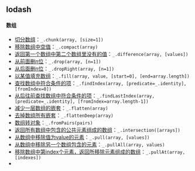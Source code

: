 ## lodash
#### 数组
- [切分数组](https://lodash.com/docs/4.17.4#chunk)：`_.chunk(array, [size=1])`
- [移除数组中空值](https://lodash.com/docs/4.17.4#compact)：`_.compact(array)`
- [返回第一个数组中第二个数组里没有的值](https://lodash.com/docs/4.17.4#difference)：`_.difference(array, [values])`
- [从前面删n位](https://lodash.com/docs/4.17.4#drop)：`_.drop(array, [n=1])`
- [从后面删n位](https://lodash.com/docs/4.17.4#dropRight)：`_.dropRight(array, [n=1])`
- [以某值填充数组](https://lodash.com/docs/4.17.4#fill)：`_.fill(array, value, [start=0], [end=array.length])`
- [查找数组中符合条件的项](https://lodash.com/docs/4.17.4#findIndex/)：`_.findIndex(array, [predicate=_.identity], [fromIndex=0])`
- [从后往前查找数组中符合条件的项](https://lodash.com/docs/4.17.4#findLastIndex)：`_.findLastIndex(array, [predicate=_.identity], [fromIndex=array.length-1])`
- [减少一层数组的嵌套](https://lodash.com/docs/4.17.4#flatten)：`_.flatten(array)`
- [去掉数组所有嵌套](https://lodash.com/docs/4.17.4#flattenDeep)：`_.flattenDeep(array)`
- [数组转对象](https://lodash.com/docs/4.17.4#fromPairs)：`_.fromPairs(pairs)`
- [返回所有数组中包含的公共元素组成的数组](https://lodash.com/docs/4.17.4#intersection)：`_.intersection([arrays])`
- [从数组中移除值为value的元素](https://lodash.com/docs/4.17.4#pull)：`_.pull(array, [values])`
- [从数组中移除另一个数组包含的元素](https://lodash.com/docs/4.17.4#pullAll)：`_.pullAll(array, values)`
- [移除数组中第index个元素，返回所移除元素组成的数组](https://lodash.com/docs/4.17.4#pullAt)：`_.pullAt(array, [indexes])`
- 